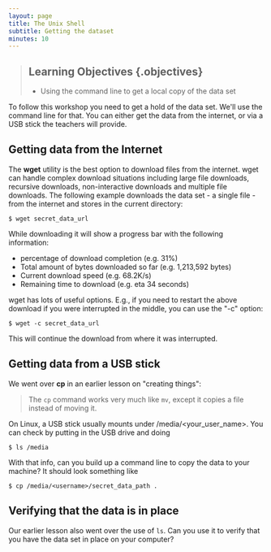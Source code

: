 ```yaml
---
layout: page
title: The Unix Shell
subtitle: Getting the dataset
minutes: 10
---
```

> ## Learning Objectives {.objectives}
>
> *   Using the command line to get a local copy of the data set
> 

To follow this workshop you need to get a hold of the data set. We'll use the command line for that. You can either get the data from the 
internet, or via a USB stick the teachers will provide.

## Getting data from the Internet
The **wget** utility is the best option to download files from the internet. wget can handle complex download situations including large file 
downloads, recursive downloads, non-interactive downloads and multiple file downloads. The following example downloads the data set - a single 
file - from the internet and stores in the current directory:

~~~ {.bash}
$ wget secret_data_url
~~~

While downloading it will show a progress bar with the following information:

* percentage of download completion (e.g. 31%)
* Total amount of bytes downloaded so far (e.g. 1,213,592 bytes)
* Current download speed (e.g. 68.2K/s)
* Remaining time to download (e.g. eta 34 seconds)

wget has lots of useful options. E.g., if you need to restart the above download if you were interrupted in the middle, you can use the "-c" 
option:

~~~ {.bash}
$ wget -c secret_data_url
~~~

This will continue the download from where it was interrupted.


## Getting data from a USB stick
We went over **cp** in an earlier lesson on "creating things":

> The `cp` command works very much like `mv`, except it copies a file instead of moving it.

On Linux, a USB stick usually mounts under /media/<your_user_name>. You can check by putting in the USB drive and doing

~~~ {.bash}
$ ls /media
~~~

With that info, can you build up a command line to copy the data to your machine? It should look something like

~~~ {.bash}
$ cp /media/<username>/secret_data_path .
~~~

## Verifying that the data is in place
Our earlier lesson also went over the use of `ls`. Can you use it to verify that you have the data set in place on your computer?
